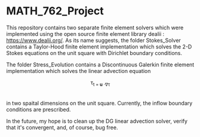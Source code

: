 # MATH_762_Project

This repository contains two separate finite element solvers which were implemented using the open source finite element library dealii : https://www.dealii.org/.
As its name suggests, the folder Stokes_Solver contains a Taylor-Hood finite element implementation which solves the 2-D Stokes equations on the unit square with Dirichlet boundary conditions.

The folder Stress_Evolution contains a Discontinuous Galerkin finite element implementation which solves the linear advection equation 

<center> &tau;<sub>t = <strong>u</strong> &middot;&nabla;&tau;</center>   
    <br/><br/>
in two spaital dimensions on the unit square. Currently, the inflow boundary conditions are prescribed.
    
In the future, my hope is to clean up the DG linear advection solver, verify that it's convergent, and, of course, bug free.
  
  

